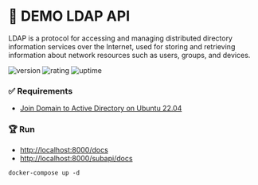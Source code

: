 # 🎉 DEMO LDAP API

LDAP is a protocol for accessing and managing distributed directory information services over the Internet, used for storing and retrieving information about network resources such as users, groups, and devices.

![version](https://img.shields.io/badge/version-1.0-blue)
![rating](https://img.shields.io/badge/rating-★★★★★-yellow)
![uptime](https://img.shields.io/badge/uptime-100%25-brightgreen)

### ✅ Requirements

- [Join Domain to Active Directory on Ubuntu 22.04](https://codeinsane.wordpress.com/2023/04/20/join-domain-on-ubuntu-22-04/)

### 🏆 Run

- [http://localhost:8000/docs](http://localhost:8000/docs)
- [http://localhost:8000/subapi/docs](http://localhost:8000/subapi/docs)

```shell
docker-compose up -d
```
